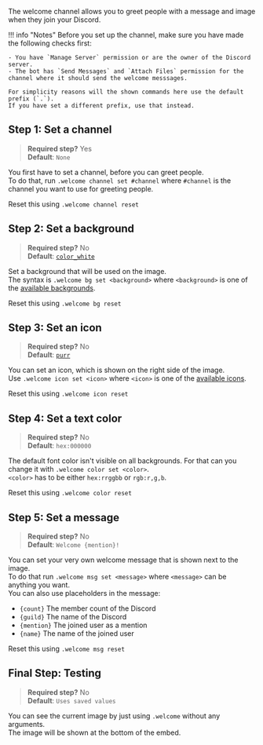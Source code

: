 The welcome channel allows you to greet people with a message and image when they join your Discord.

!!! info "Notes"
    Before you set up the channel, make sure you have made the following checks first:
	
	- You have `Manage Server` permission or are the owner of the Discord server.
	- The bot has `Send Messages` and `Attach Files` permission for the channel where it should send the welcome messsages.
	
	For simplicity reasons will the shown commands here use the default prefix (`.`).  
	If you have set a different prefix, use that instead.

## Step 1: Set a channel
> **Required step?** Yes  
> **Default**: `None`

You first have to set a channel, before you can greet people.  
To do that, run `.welcome channel set #channel` where `#channel` is the channel you want to use for greeting people.

Reset this using `.welcome channel reset`

## Step 2: Set a background
> **Required step?** No  
> **Default**: [`color_white`](/bot/welcome-images#color_white)

Set a background that will be used on the image.  
The syntax is `.welcome bg set <background>` where `<background>` is one of the [available backgrounds](/bot/welcome-images#backgrounds).

Reset this using `.welcome bg reset`

## Step 3: Set an icon
> **Required step?** No  
> **Default**: [`purr`](/bot/welcome-images#purr)

You can set an icon, which is shown on the right side of the image.  
Use `.welcome icon set <icon>` where `<icon>` is one of the [available icons](/bot/welcome-images#icons).

Reset this using `.welcome icon reset`

## Step 4: Set a text color
> **Required step?** No  
> **Default**: `hex:000000`

The default font color isn't visible on all backgrounds. For that can you change it with `.welcome color set <color>`.  
`<color>` has to be either `hex:rrggbb` or `rgb:r,g,b`.

Reset this using `.welcome color reset`

## Step 5: Set a message
> **Required step?** No  
> **Default**: `Welcome {mention}!`

You can set your very own welcome message that is shown next to the image.  
To do that run `.welcome msg set <message>` where `<message>` can be anything you want.  
You can also use placeholders in the message:

- `{count}` The member count of the Discord
- `{guild}` The name of the Discord
- `{mention}` The joined user as a mention
- `{name}` The name of the joined user

Reset this using `.welcome msg reset`

## Final Step: Testing
> **Required step?** No  
> **Default**: `Uses saved values`

You can see the current image by just using `.welcome` without any arguments.  
The image will be shown at the bottom of the embed.
